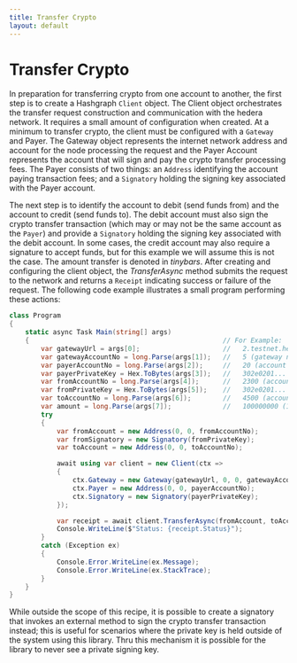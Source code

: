 ```yaml
---
title: Transfer Crypto
layout: default
---
```


# Transfer Crypto

In preparation for transferring crypto from one account to another, the first step is to create a Hashgraph `Client` object.  The Client object orchestrates the transfer request construction and communication with the hedera network. It requires a small amount of configuration when created. At a minimum to transfer crypto, the client must be configured with a `Gateway` and Payer. The Gateway object represents the internet network address and account for the node processing the request and the Payer Account represents the account that will sign and pay the crypto transfer processing fees.  The Payer consists of two things: an `Address` identifying the account paying transaction fees; and a `Signatory` holding the signing key associated with the Payer account.  

The next step is to identify the account to debit (send funds from) and the account to credit (send funds to).  The debit account must also sign the crypto transfer transaction (which may or may not be the same account as the `Payer`) and provide a `Signatory` holding the signing key associated with the debit account.  In some cases, the credit account may also require a signature to accept funds, but for this example we will assume this is not the case.  The amount transfer is denoted in _tinybars_.  After creating and configuring the client object, the _TransferAsync_ method submits the request to the network and returns a `Receipt` indicating success or failure of the request.  The following code example illustrates a small program performing these actions:


```csharp
class Program
{
    static async Task Main(string[] args)
    {                                                 // For Example:
        var gatewayUrl = args[0];                     //   2.testnet.hedera.com:50211
        var gatewayAccountNo = long.Parse(args[1]);   //   5 (gateway node 0.0.5)
        var payerAccountNo = long.Parse(args[2]);     //   20 (account 0.0.20)
        var payerPrivateKey = Hex.ToBytes(args[3]);   //   302e0201... (48 byte Ed25519 private in hex)
        var fromAccountNo = long.Parse(args[4]);      //   2300 (account 0.0.2300)
        var fromPrivateKey = Hex.ToBytes(args[5]);    //   302e0201... (48 byte Ed25519 private in hex)
        var toAccountNo = long.Parse(args[6]);        //   4500 (account 0.0.4500)
        var amount = long.Parse(args[7]);             //   100000000 (1 hBar)
        try
        {
            var fromAccount = new Address(0, 0, fromAccountNo);
            var fromSignatory = new Signatory(fromPrivateKey);
            var toAccount = new Address(0, 0, toAccountNo);

            await using var client = new Client(ctx =>
            {
                ctx.Gateway = new Gateway(gatewayUrl, 0, 0, gatewayAccountNo);
                ctx.Payer = new Address(0, 0, payerAccountNo);
                ctx.Signatory = new Signatory(payerPrivateKey);
            });

            var receipt = await client.TransferAsync(fromAccount, toAccount, amount, fromSignatory);
            Console.WriteLine($"Status: {receipt.Status}");
        }
        catch (Exception ex)
        {
            Console.Error.WriteLine(ex.Message);
            Console.Error.WriteLine(ex.StackTrace);
        }
    }
}
```


While outside the scope of this recipe, it is possible to create a signatory that invokes an external method to sign the crypto transfer transaction instead; this is useful for scenarios where the private key is held outside of the system using this library. Thru this mechanism it is possible for the library to never see a private signing key.

